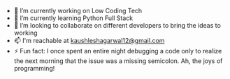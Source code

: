 - 🔭 I’m currently working on Low Coding Tech
- 🌱 I’m currently learning Python Full Stack
- 👯 I’m looking to collaborate on different developers to bring the ideas to working
- 📫 I'm reachable at  kaushleshagarwal12@gmail.com
- ⚡ Fun fact:  I once spent an entire night debugging a code only to realize the next morning that the issue was a missing semicolon. Ah, the joys of programming!
 
